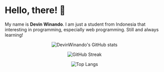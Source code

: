 <!-- <p align="left"> <img src="https://komarev.com/ghpvc/?username=DevinWinando&label=Profile%20Views&color=0e75b6&style=flat" alt="DevinWinando" /> </p> -->

# Hello, there! 👋

My name is **Devin Winando**. I am just a student from Indonesia that interesting in programming, especially web programming. Still and always learning!

<div align="center">
  
  ![DevinWinando's GitHub stats](https://github-readme-stats.vercel.app/api?username=DevinWinando&show_icons=true&count_private=true&theme=tokyonight)
  
  ![GitHub Streak](https://github-readme-streak-stats.herokuapp.com?user=DevinWinando&theme=tokyonight)
  
  ![Top Langs](https://github-readme-stats.vercel.app/api/top-langs/?username=DevinWinando&layout=compact&theme=tokyonight)
  
</div>

<!-- ![Trophy](https://github-profile-trophy.vercel.app/?username=abinoval&theme=onedark&column=3&margin-w=15&margin-h=15) -->

<!-- <h3 align="left">Connect with me:</h3>
<p align="left"> 
  <a href="https://www.facebook.com/devinwinando13/" target="blank"><img align="center" src="https://raw.githubusercontent.com/rahuldkjain/github-profile-readme-generator/master/src/images/icons/Social/facebook.svg" alt="envil_a" height="30" width="40" /></a> 
  <a href="https://instagram.com/devin.winando" target="blank"><img align="center" src="https://raw.githubusercontent.com/rahuldkjain/github-profile-readme-generator/master/src/images/icons/Social/instagram.svg" alt="envil.a" height="30" width="40" /></a> 
  <a href="https://www.linkedin.com/in/devin-winando/" target="blank"><img align="center" src="https://raw.githubusercontent.com/rahuldkjain/github-profile-readme-generator/master/src/images/icons/Social/linkedin.svg" alt="DevinWinando" height="30" width="40" /></a>
</p>
 -->
